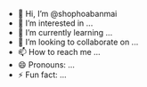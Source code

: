 - 👋 Hi, I’m @shophoabanmai
- 👀 I’m interested in ...
- 🌱 I’m currently learning ...
- 💞️ I’m looking to collaborate on ...
- 📫 How to reach me ...
- 😄 Pronouns: ...
- ⚡ Fun fact: ...

<!---
shophoabanmai/shophoabanmai is a ✨ special ✨ repository because its `README.md` (this file) appears on your GitHub profile.
You can click the Preview link to take a look at your changes.
--->
